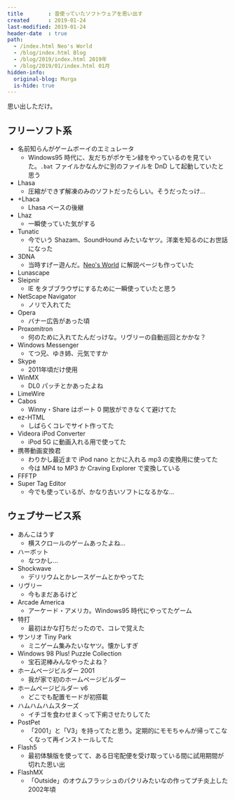 ```yaml
---
title        : 昔使っていたソフトウェアを思い出す
created      : 2019-01-24
last-modified: 2019-01-24
header-date  : true
path:
  - /index.html Neo's World
  - /blog/index.html Blog
  - /blog/2019/index.html 2019年
  - /blog/2019/01/index.html 01月
hidden-info:
  original-blog: Murga
  is-hide: true
---
```


思い出しただけ。

## フリーソフト系

- 名前知らんがゲームボーイのエミュレータ
  - Windows95 時代に、友だちがポケモン緑をやっているのを見ていた。`.bat` ファイルかなんかに別のファイルを DnD して起動していたと思う
- Lhasa
  - 圧縮ができず解凍のみのソフトだったらしい。そうだったっけ…
- +Lhaca
  - Lhasa ベースの後継
- Lhaz
  - 一瞬使っていた気がする
- Tunatic
  - 今でいう Shazam、SoundHound みたいなヤツ。洋楽を知るのにお世話になった
- 3DNA
  - 当時すげー遊んだ。[Neo's World](http://neo.s21.xrea.com/) に解説ページも作っていた
- Lunascape
- Sleipnir
  - IE をタブブラウザにするために一瞬使っていたと思う
- NetScape Navigator
  - ノリで入れてた
- Opera
  - バナー広告があった頃
- Proxomitron
  - 何のために入れてたんだっけな。リヴリーの自動巡回とかかな？
- Windows Messenger
  - てつ兄、ゆき姉、元気ですか
- Skype
  - 2011年頃だけ使用
- WinMX
  - DL0 パッチとかあったよね
- LimeWire
- Cabos
  - Winny・Share はポート 0 開放ができなくて避けてた
- ez-HTML
  - しばらくコレでサイト作ってた
- Videora iPod Converter
  - iPod 5G に動画入れる用で使ってた
- 携帯動画変換君
  - わりかし最近まで iPod nano とかに入れる mp3 の変換用に使ってた
  - 今は MP4 to MP3 か Craving Explorer で変換している
- FFFTP
- Super Tag Editor
  - 今でも使っているが、かなり古いソフトになるかな…

## ウェブサービス系

- あんこはうす
  - 横スクロールのゲームあったよね…
- ハーボット
  - なつかし…
- Shockwave
  - デリリウムとかレースゲームとかやってた
- リヴリー
  - 今もまだあるけど
- Arcade America
  - アーケード・アメリカ。Windows95 時代にやってたゲーム
- 特打
  - 最初はかな打ちだったので、コレで覚えた
- サンリオ Tiny Park
  - ミニゲーム集みたいなヤツ。懐かしすぎ
- Windows 98 Plus! Puzzle Collection
  - 宝石泥棒みんなやったよね？
- ホームページビルダー 2001
  - 我が家で初のホームページビルダー
- ホームページビルダー v6
  - どこでも配置モードが初搭載
- ハムハムハムスターズ
  - イチゴを食わせまくって下痢させたりしてた
- PostPet
  - 「2001」と「V3」を持ってたと思う。定期的にモモちゃんが帰ってこなくなって再インストールしてた
- Flash5
  - 最初体験版を使ってて、ある日宅配便を受け取っている間に試用期間が切れた思い出
- FlashMX
  - 「Outside」のオウムフラッシュのパクリみたいなの作ってプチ炎上した2002年頃
